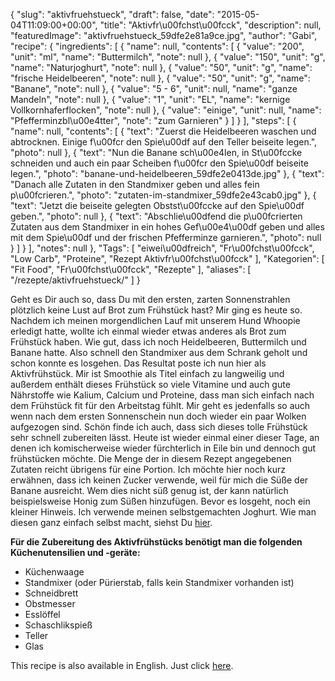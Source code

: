 {
    "slug": "aktivfruehstueck",
    "draft": false,
    "date": "2015-05-04T11:09:00+00:00",
    "title": "Aktivfr\u00fchst\u00fcck",
    "description": null,
    "featuredImage": "aktivfruehstueck_59dfe2e81a9ce.jpg",
    "author": "Gabi",
    "recipe": {
        "ingredients": [
            {
                "name": null,
                "contents": [
                    {
                        "value": "200",
                        "unit": "ml",
                        "name": "Buttermilch",
                        "note": null
                    },
                    {
                        "value": "150",
                        "unit": "g",
                        "name": "Naturjoghurt",
                        "note": null
                    },
                    {
                        "value": "50",
                        "unit": "g",
                        "name": "frische Heidelbeeren",
                        "note": null
                    },
                    {
                        "value": "50",
                        "unit": "g",
                        "name": "Banane",
                        "note": null
                    },
                    {
                        "value": "5 - 6",
                        "unit": null,
                        "name": "ganze Mandeln",
                        "note": null
                    },
                    {
                        "value": "1",
                        "unit": "EL",
                        "name": "kernige Vollkornhaferflocken",
                        "note": null
                    },
                    {
                        "value": "einige",
                        "unit": null,
                        "name": "Pfefferminzbl\u00e4tter",
                        "note": "zum Garnieren"
                    }
                ]
            }
        ],
        "steps": [
            {
                "name": null,
                "contents": [
                    {
                        "text": "Zuerst die Heidelbeeren waschen und abtrocknen. Einige f\u00fcr den Spie\u00df auf den Teller beiseite legen.",
                        "photo": null
                    },
                    {
                        "text": "Nun die Banane sch\u00e4len, in St\u00fccke schneiden und auch ein paar Scheiben f\u00fcr den Spie\u00df beiseite legen.",
                        "photo": "banane-und-heidelbeeren_59dfe2e0413de.jpg"
                    },
                    {
                        "text": "Danach alle Zutaten in den Standmixer geben und alles fein  p\u00fcrieren.",
                        "photo": "zutaten-im-standmixer_59dfe2e43cab0.jpg"
                    },
                    {
                        "text": "Jetzt die  beiseite gelegten Obstst\u00fccke auf den Spie\u00df geben.",
                        "photo": null
                    },
                    {
                        "text": "Abschlie\u00dfend die p\u00fcrierten Zutaten aus dem Standmixer in ein hohes Gef\u00e4\u00df geben und alles mit dem Spie\u00df und der frischen Pfefferminze garnieren.",
                        "photo": null
                    }
                ]
            }
        ],
        "notes": null
    },
    "Tags": [
        "eiwei\u00dfreich",
        "Fr\u00fchst\u00fcck",
        "Low Carb",
        "Proteine",
        "Rezept Aktivfr\u00fchst\u00fcck"
    ],
    "Kategorien": [
        "Fit Food",
        "Fr\u00fchst\u00fcck",
        "Rezepte"
    ],
    "aliases": [
        "\/rezepte\/aktivfruehstueck\/"
    ]
}

Geht es Dir auch so, dass Du mit den ersten, zarten Sonnenstrahlen plötzlich keine Lust auf Brot zum Frühstück hast? Mir ging es heute so. Nachdem ich meinen morgendlichen Lauf mit unserem Hund Whoopie erledigt hatte, wollte ich einmal wieder etwas anderes als Brot zum Frühstück haben. Wie gut, dass ich noch Heidelbeeren, Buttermilch und Banane hatte. Also schnell den Standmixer aus dem Schrank geholt und schon konnte es losgehen. Das Resultat poste ich nun hier als Aktivfrühstück. Mir ist Smoothie als Titel einfach zu langweilig und außerdem enthält dieses Frühstück so viele Vitamine und auch gute Nährstoffe wie Kalium, Calcium und Proteine, dass man sich einfach nach dem Frühstück fit für den Arbeitstag fühlt. Mir geht es jedenfalls so auch wenn nach dem ersten Sonnenschein nun doch wieder ein paar Wolken aufgezogen sind. Schön finde ich auch, dass sich dieses tolle Frühstück sehr schnell zubereiten lässt. Heute ist wieder einmal einer dieser Tage, an denen ich komischerweise wieder fürchterlich in Eile bin und dennoch gut frühstücken möchte. Die Menge der in diesem Rezept angegebenen Zutaten reicht übrigens für eine Portion. Ich möchte hier noch kurz erwähnen, dass ich keinen Zucker verwende, weil für mich die Süße der Banane ausreicht. Wem dies nicht süß genug ist, der kann natürlich beispielsweise Honig zum Süßen hinzufügen. Bevor es losgeht, noch ein kleiner Hinweis. Ich verwende meinen selbstgemachten Joghurt. Wie man diesen ganz einfach selbst macht, siehst Du [hier][1].

**Für die Zubereitung des Aktivfrühstücks benötigt man die folgenden Küchenutensilien und -geräte:**

 * Küchenwaage
 * Standmixer (oder Pürierstab, falls kein Standmixer vorhanden ist)
 * Schneidbrett
 * Obstmesser
 * Esslöffel
 * Schaschlikspieß
 * Teller
 * Glas

This recipe is also available in English. Just click [here][2].

 [1]: https://kochfokus.de/wissenswert/joghurt-teil-1-joghurt-selber-machen/
 [2]: https://deliciouslygabi.com/recipe/banana-blueberry-smoothie/